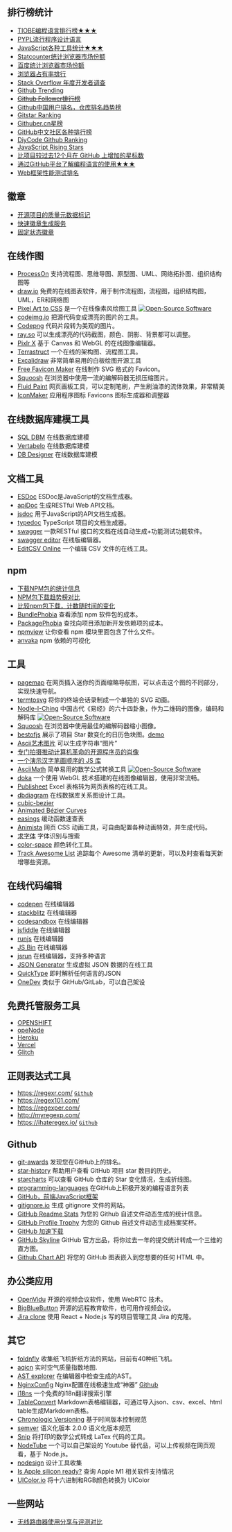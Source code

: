 

## 排行榜统计

- [TIOBE编程语言排行榜★★★](http://www.tiobe.com/tiobe-index/)
- [PYPL流行程序设计语言](https://pypl.github.io/PYPL.html)
- [JavaScript各种工具统计★★★](https://stateofjs.com/)
- [Statcounter统计浏览器市场份额](http://gs.statcounter.com/)
- [百度统计浏览器市场份额](https://tongji.baidu.com/data/browser)
- [浏览器占有率排行](https://www.netmarketshare.com/browser-market-share.aspx)
- [Stack Overflow 年度开发者调查](https://insights.stackoverflow.com/survey/)
- [Github Trending](https://github.com/trending)
- [~~Github Follower排行榜~~](http://www.githubrank.com/)
- [Github中国用户排名，仓库排名趋势榜](http://jaywcjlove.github.io/github-rank/)
- [Gitstar Ranking](https://gitstar-ranking.com)
- [Githuber.cn星榜](https://githuber.cn/)
- [GitHub中文社区各种排行榜](https://www.githubs.cn/)
- [DiyCode Github Ranking](https://www.diycode.cc/trends)
- [JavaScript Rising Stars](https://risingstars.js.org)
- [比项目较过去12个月在 GitHub 上增加的星标数](https://bestofjs.org/)
- [通过GitHub平台了解编程语言的使用★★★](http://githut.info/)
- [Web框架性能测试排名](https://www.techempower.com/benchmarks/) 

## 徽章

- [开源项目的质量元数据标记](http://shields.io/#/)
- [快速徽章生成服务](https://badgen.net/)
- [固定状态徽章](https://github.com/jaywcjlove/sb)

## 在线作图

- [ProcessOn](https://www.processon.com/) 支持流程图、思维导图、原型图、UML、网络拓扑图、组织结构图等
- [draw.io](https://www.draw.io) 免费的在线图表软件，用于制作流程图，流程图，组织结构图，UML，ER和网络图
- [Pixel Art to CSS](https://www.pixelartcss.com/) 是一个在线像素风绘图工具 [![Open-Source Software][OSS Icon]](https://github.com/jvalen/pixel-art-react)
- [codeimg.io](https://codeimg.io/) 把源代码变成漂亮的图片的工具。
- [Codepng](https://www.codepng.app/) 代码片段转为美观的图片。
- [ray.so](https://ray.so/) 可以生成漂亮的代码截图，颜色、阴影、背景都可以调整。
- [Pixlr X](https://pixlr.com/x) 基于 Canvas 和 WebGL 的在线图像编辑器。
- [Terrastruct](https://terrastruct.com/) 一个在线的架构图、流程图工具。
- [Excalidraw](https://github.com/excalidraw/excalidraw) 非常简单易用的白板绘图开源工具
- [Free Favicon Maker](https://formito.com/tools/favicon) 在线制作 SVG 格式的 Favicon。
- [Squoosh](https://github.com/GoogleChromeLabs/squoosh) 在浏览器中使用一流的编解码器无损压缩图片。
- [Fluid Paint](https://david.li/paint/) 网页画板工具，可以定制笔刷，产生刷油漆的流体效果，非常精美
- [IconMaker](https://iconmaker.app/) 应用程序图标 Favicons 图标生成器和调整器

## 在线数据库建模工具

- [SQL DBM](https://sqldbm.com/) 在线数据库建模
- [Vertabelo](https://vertabelo.com/) 在线数据库建模
- [DB Designer](https://www.dbdesigner.net/) 在线数据库建模

## 文档工具

- [ESDoc](https://github.com/esdoc/esdoc) ESDoc是JavaScript的文档生成器。
- [apiDoc](https://github.com/apidoc/apidoc) 生成RESTful Web API文档。
- [jsdoc](https://github.com/jsdoc3/jsdoc) 用于JavaScript的API文档生成器。
- [typedoc](https://github.com/TypeStrong/typedoc) TypeScript 项目的文档生成器。
- [swagger](https://swagger.io) 一款RESTful 接口的文档在线自动生成+功能测试功能软件。
- [swagger editor](https://editor.swagger.io/) 在线版编辑器。
- [EditCSV Online](https://www.editcsvonline.com/) 一个编辑 CSV 文件的在线工具。

## npm

- [下载NPM包的统计信息](https://npm-stat.com/)
- [NPM包下载趋势榜对比](https://www.npmtrends.com)
- [比较npm包下载，计数随时间的变化](http://www.npmtrends.com/)
- [BundlePhobia](https://bundlephobia.com/) 查看添加 npm 软件包的成本。
- [PackagePhobia](https://packagephobia.com/) 查找向项目添加新开发依赖项的成本。
- [npmview](https://npmview.now.sh/) 让你查看 npm 模块里面包含了什么文件。
- [anvaka](https://npm.anvaka.com/) npm 依赖的可视化

## 工具

- [pagemap](https://github.com/lrsjng/pagemap) 在网页插入迷你的页面缩略导航图，可以点击这个图的不同部分，实现快速导航。
- [termtosvg](https://github.com/nbedos/termtosvg) 将你的终端会话录制成一个单独的 SVG 动画。
- [Nodle-I-Ching](https://iching.codes/) 中国古代《易经》的六十四卦象，作为二维码的图像，编码和解码库 [![Open-Source Software][OSS Icon]](https://github.com/NodleCode/Nodle-I-Ching)
- [Squoosh](https://squoosh.app/) 在浏览器中使用最佳的编解码器缩小图像。
- [bestofjs](https://github.com/bestofjs/bestofjs-webui) 展示了项目 Star 数变化的日历色块图。[demo](https://bestofjs.org/)
- [Ascii艺术图片](http://www.asciiworld.com/top6_ascii_art.html) 可以生成字符串“图片”
- [专门拍摄推动计算机革命的开源程序员的肖像](http://facesofopensource.com/)
- [一个演示汉字笔画顺序的 JS 库](https://github.com/chanind/hanzi-writer)
- [AsciiMath](http://asciimath.org/) 简单易用的数学公式转换工具  [![Open-Source Software][OSS Icon]](https://github.com/asciimath/asciimathml)
- [doka](https://doka.photo/) 一个使用 WebGL 技术搭建的在线图像编辑器，使用非常流畅。
- [Publisheet](https://www.publisheet.com/) Excel 表格转为网页表格的在线工具。
- [dbdiagram](https://dbdiagram.io) 在线数据库关系图设计工具。
- [cubic-bezier](https://cubic-bezier.com/)
- [Animated Bézier Curves](https://www.jasondavies.com/animated-bezier/)
- [easings](https://easings.net/cn) 缓动函数速查表
- [Animista](https://animista.net) 网页 CSS 动画工具，可自由配置各种动画特效，并生成代码。
- [求字体](http://www.qiuziti.com/) 字体识别与搜索
- [color-space](http://colorjs.github.io/color-space/) 颜色转化工具。
- [Track Awesome List](https://www.trackawesomelist.com/) 追踪每个 Awesome 清单的更新，可以及时查看每天新增哪些资源。

## 在线代码编辑

- [codepen](https://codepen.io/) 在线编辑器
- [stackblitz](https://stackblitz.com/) 在线编辑器
- [codesandbox](https://codesandbox.io/) 在线编辑器
- [jsfiddle](https://jsfiddle.net) 在线编辑器
- [runjs](https://runjs.cn/) 在线编辑器
- [JS Bin](https://jsbin.com/) 在线编辑器
- [jsrun](http://jsrun.net) 在线编辑器，支持多种语言
- [JSON Generator](https://next.json-generator.com) 生成虚拟 JSON 数据的在线工具
- [QuickType](https://app.quicktype.io/) 即时解析任何语言的JSON
- [OneDev](https://github.com/theonedev/onedev) 类似于 GitHub/GitLab，可以自己架设

## 免费托管服务工具

- [OPENSHIFT](https://www.openshift.com/)
- [opeNode](http://www.openode.io/)
- [Heroku](http://www.heroku.com)
- [Vercel](https://vercel.com/)
- [Glitch](https://glitch.com)

## 正则表达式工具

- https://regexr.com/ [`Github`](https://github.com/gskinner/regexr/)
- https://regex101.com/
- https://regexper.com/
- http://myregexp.com/
- https://ihateregex.io/ [`Github`](https://github.com/geongeorge/i-hate-regex)

## Github

- [git-awards](http://git-awards.com/) 发现您在GitHub上的排名。
- [star-history](https://github.com/timqian/star-history) 帮助用户查看 GitHub 项目 star 数目的历史。
- [starcharts](https://github.com/caarlos0/starcharts) 可以查看 GitHub 仓库的 Star 变化情况，生成折线图。
- [programming-languages](https://github.com/showcases/programming-languages/) 在GitHub上积极开发的编程语言列表
- [GitHub，前端JavaScript框架](https://github.com/showcases/front-end-javascript-frameworks)
- [gitignore.io](https://gitignore.io/) 生成 gitignore 文件的网站。
- [GitHub Readme Stats](https://github.com/anuraghazra/github-readme-stats) 为您的 Github 自述文件动态生成的统计信息。
- [GitHub Profile Trophy](https://github.com/ryo-ma/github-profile-trophy) 为您的 Github 自述文件动态生成档案奖杯。
- [GitHub 加速下载](http://toolwa.com/github/)
- [GitHub Skyline](https://skyline.github.com) GitHub 官方出品，将你过去一年的提交统计转成一个三维的直方图。
- [Github Chart API](https://ghchart.rshah.org/) 将您的 GitHub 图表嵌入到您想要的任何 HTML 中。

## 办公类应用

- [OpenVidu](https://github.com/OpenVidu/openvidu) 开源的视频会议软件，使用 WebRTC 技术。
- [BigBlueButton](https://github.com/bigbluebutton/bigbluebutton) 开源的远程教育软件，也可用作视频会议。
- [Jira clone](https://github.com/oldboyxx/jira_clone) 使用 React + Node.js 写的项目管理工具 Jira 的克隆。

## 其它

- [foldnfly](https://www.foldnfly.com) 收集纸飞机折纸方法的网站，目前有40种纸飞机。
- [aqicn](http://aqicn.org) 实时空气质量指数地图.
- [AST explorer](https://github.com/fkling/astexplorer) 在编辑器中检查生成的AST。
- [NginxConfig](https://nginxconfig.io/) Nginx配置在线极速生成“神器” [Github](https://github.com/digitalocean/nginxconfig.io)
- [i18ns](https://i18ns.com/) 一个免费的i18n翻译搜索引擎
- [TableConvert](https://tableconvert.com/) Markdown表格编辑器，可通过导入json、csv、excel、html table生成Markdown表格。
- [Chronologic Versioning](https://chronver.org/) 基于时间版本控制规范
- [semver](https://semver.org/lang/zh-CN/) 语义化版本 2.0.0 语义化版本规范
- [Snip](https://mathpix.com/) 将打印的数学公式转成 LaTex 代码的工具。
- [NodeTube](https://github.com/mayeaux/nodetube) 一个可以自己架设的 Youtube 替代品，可以上传视频在网页观看，基于 Node.js。
- [nodesign](https://nodesign.dev/) 设计工具收集
- [Is Apple silicon ready?](https://isapplesiliconready.com/for/developer/) 查询 Apple M1 相关软件支持情况
- [UIColor.io](https://www.uicolor.io) 将十六进制和RGB颜色转换为 UIColor

## 一些网站

- [无线路由器使用分享与评测对比](https://www.acwifi.net/)


[OSS Icon]: https://jaywcjlove.github.io/sb/ico/min-oss.svg "Open source ui componet on Github"
